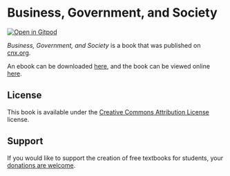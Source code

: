 # Business, Government, and Society

[![Open in Gitpod](https://gitpod.io/button/open-in-gitpod.svg)](https://gitpod.io/from-referrer/)

_Business, Government, and Society_ is a book that was published on [cnx.org](https://cnx.org/).

An ebook can be downloaded [here](https://github.com/cnx-user-books/cnxbook-business-government-and-society/releases/latest), and the book can be viewed online [here](https://github.com/cnx-user-books/cnxbook-business-government-and-society/releases/latest).

## License
This book is available under the [Creative Commons Attribution License](./LICENSE) license.

## Support
If you would like to support the creation of free textbooks for students, your [donations are welcome](https://riceconnect.rice.edu/donation/support-openstax-banner).
